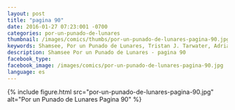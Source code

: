 ```yaml
---
layout: post
title: "pagina 90"
date: 2016-01-27 07:23:001 -0700
categories: por-un-punado-de-lunares
thumbnail: /images/comics/thumbs/por-un-punado-de-lunares-pagina-90.jpg
keywords: Shamsee, Por un Punado de Lunares, Tristan J. Tarwater, Adrian Ricker
description: Shamsee Por un Punado de Lunares - pagina 90
facebook_type: 
facebook_image: /images/comics/por-un-punado-de-lunares-pagina-90.jpg
language: es
---
```

{% include figure.html src="por-un-punado-de-lunares-pagina-90.jpg" alt="Por un Punado de Lunares Pagina 90" %}